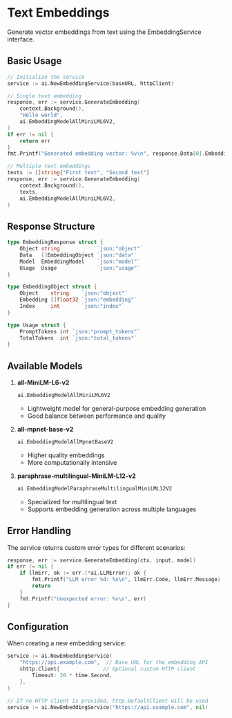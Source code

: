 # Text Embeddings

Generate vector embeddings from text using the EmbeddingService interface.

## Basic Usage

```go
// Initialize the service
service := ai.NewEmbeddingService(baseURL, httpClient)

// Single text embedding
response, err := service.GenerateEmbedding(
    context.Background(),
    "Hello world",
    ai.EmbeddingModelAllMiniLML6V2,
)
if err != nil {
    return err
}
fmt.Printf("Generated embedding vector: %v\n", response.Data[0].Embedding)

// Multiple text embeddings
texts := []string{"First text", "Second text"}
response, err := service.GenerateEmbedding(
    context.Background(),
    texts,
    ai.EmbeddingModelAllMiniLML6V2,
)
```

## Response Structure

```go
type EmbeddingResponse struct {
    Object string            `json:"object"`
    Data   []EmbeddingObject `json:"data"`
    Model  EmbeddingModel    `json:"model"`
    Usage  Usage             `json:"usage"`
}

type EmbeddingObject struct {
    Object    string    `json:"object"`
    Embedding []float32 `json:"embedding"`
    Index     int       `json:"index"`
}

type Usage struct {
    PromptTokens int `json:"prompt_tokens"`
    TotalTokens  int `json:"total_tokens"`
}
```

## Available Models

1. **all-MiniLM-L6-v2**

   ```go
   ai.EmbeddingModelAllMiniLML6V2
   ```

    - Lightweight model for general-purpose embedding generation
    - Good balance between performance and quality

2. **all-mpnet-base-v2**

   ```go
   ai.EmbeddingModelAllMpnetBaseV2
   ```

    - Higher quality embeddings
    - More computationally intensive

3. **paraphrase-multilingual-MiniLM-L12-v2**

   ```go
   ai.EmbeddingModelParaphraseMultilingualMiniLML12V2
   ```

    - Specialized for multilingual text
    - Supports embedding generation across multiple languages

## Error Handling

The service returns custom error types for different scenarios:

```go
response, err := service.GenerateEmbedding(ctx, input, model)
if err != nil {
    if llmErr, ok := err.(*ai.LLMError); ok {
        fmt.Printf("LLM error %d: %s\n", llmErr.Code, llmErr.Message)
        return
    }
    fmt.Printf("Unexpected error: %v\n", err)
}
```

## Configuration

When creating a new embedding service:

```go
service := ai.NewEmbeddingService(
    "https://api.example.com",  // Base URL for the embedding API
    &http.Client{              // Optional custom HTTP client
        Timeout: 30 * time.Second,
    },
)

// If no HTTP client is provided, http.DefaultClient will be used
service := ai.NewEmbeddingService("https://api.example.com", nil)
```
